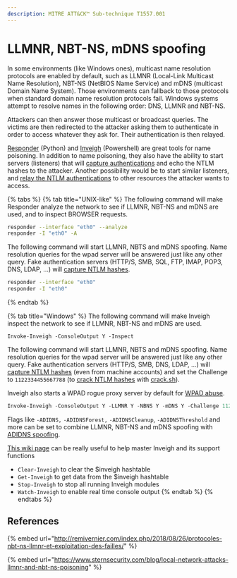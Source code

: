 ```yaml
---
description: MITRE ATT&CK™ Sub-technique T1557.001
---
```


# LLMNR, NBT-NS, mDNS spoofing

In some environments (like Windows ones), multicast name resolution protocols are enabled by default, such as LLMNR (Local-Link Multicast Name Resolution), NBT-NS (NetBIOS Name Service) and mDNS (multicast Domain Name System). Those environments can fallback to those protocols when standard domain name resolution protocols fail. Windows systems attempt to resolve names in the following order: DNS, LLMNR and NBT-NS.

Attackers can then answer those multicast or broadcast queries. The victims are then redirected to the attacker asking them to authenticate in order to access whatever they ask for. Their authentication is then relayed.

[Responder](https://github.com/lgandx/Responder) (Python) and [Inveigh](https://github.com/Kevin-Robertson/Inveigh) (Powershell) are great tools for name poisoning. In addition to name poisoning, they also have the ability to start servers (listeners) that will [capture authentications](../ntlm/capture.md) and echo the NTLM hashes to the attacker. Another possibility would be to start similar listeners, and [relay the NTLM authentications](../ntlm/relay.md) to other resources the attacker wants to access.

{% tabs %}
{% tab title="UNIX-like" %}
The following command will make Responder analyze the network to see if LLMNR, NBT-NS and mDNS are used, and to inspect BROWSER requests.

```bash
responder --interface "eth0" --analyze
responder -I "eth0" -A
```

The following command will start LLMNR, NBTS and mDNS spoofing. Name resolution queries for the wpad server will be answered just like any other query. Fake authentication servers (HTTP/S, SMB, SQL, FTP, IMAP, POP3, DNS, LDAP, ...) will [capture NTLM hashes](../ntlm/capture.md).

```bash
responder --interface "eth0"
responder -I "eth0"
```
{% endtab %}

{% tab title="Windows" %}
The following command will make Inveigh inspect the network to see if LLMNR, NBT-NS and mDNS are used.

```powerquery
Invoke-Inveigh -ConsoleOutput Y -Inspect
```

The following command will start LLMNR, NBTS and mDNS spoofing. Name resolution queries for the wpad server will be answered just like any other query. Fake authentication servers (HTTP/S, SMB, DNS, LDAP, ...) will [capture NTLM hashes](../ntlm/capture.md) (even from machine accounts) and set the Challenge to `1122334455667788` (to [crack NTLM hashes](../credentials/cracking.md#practice) with [crack.sh](https://crack.sh/)).

Inveigh also starts a WPAD rogue proxy server by default for [WPAD abuse](wpad-spoofing.md).

```powershell
Invoke-Inveigh -ConsoleOutput Y -LLMNR Y -NBNS Y -mDNS Y -Challenge 1122334455667788 -MachineAccounts Y
```

Flags like `-ADIDNS,` `-ADIDNSForest,` `-ADIDNSCleanup`, `-ADIDNSThreshold` and more can be set to combine LLMNR, NBT-NS and mDNS spoofing with [ADIDNS spoofing](adidns-spoofing.md).

[This wiki page](https://github.com/Kevin-Robertson/Inveigh/wiki/Basics) can be really useful to help master Inveigh and its support functions

* `Clear-Inveigh` to clear the $inveigh hashtable
* `Get-Inveigh` to get data from the $inveigh hashtable
* `Stop-Inveigh` to stop all running Inveigh modules
* `Watch-Inveigh` to enable real time console output
{% endtab %}
{% endtabs %}

## References

{% embed url="http://remivernier.com/index.php/2018/08/26/protocoles-nbt-ns-llmnr-et-exploitation-des-failles/" %}

{% embed url="https://www.sternsecurity.com/blog/local-network-attacks-llmnr-and-nbt-ns-poisoning" %}
